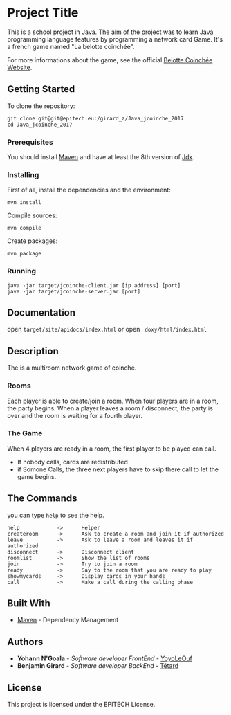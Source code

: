 # Project Title

This is a school project in Java.
The aim  of the project was to learn Java programming language features by programming a network card Game. It's a french game named "La belotte coinchée".

For more informations about the game, see the official [Belotte Coinchée Website](http://www.beloteweb.eu/regles-de-la-belote-coinchee/).

## Getting Started

To clone the repository:
```
git clone git@git@epitech.eu:/girard_z/Java_jcoinche_2017
cd Java_jcoinche_2017
```



### Prerequisites

You should install [Maven](https://maven.apache.org/plugins/maven-compiler-plugin/index.html) and have at least the 8th version of [Jdk](http://www.oracle.com/technetwork/java/javase/downloads/jdk8-downloads-2133151.html).


### Installing

First of all, install the dependencies and the environment:

```
mvn install
```

Compile sources:

```
mvn compile
```

Create packages:
```
mvn package
```

### Running

```
java -jar target/jcoinche-client.jar [ip address] [port]
java -jar target/jcoinche-server.jar [port]
```

## Documentation
open ``` target/site/apidocs/index.html ```
or
open ``` doxy/html/index.html```

## Description

The is a multiroom network game of coinche.

### Rooms
Each player is able to create/join a room. When four players are in a room, the party begins.
When a player leaves a room / disconnect, the party is over and the room is waiting for a fourth player.

### The Game

When 4 players are ready in a room, the first player to be played can call.
- If nobody calls, cards are redistributed
- if Somone Calls, the three next players have to skip there call to let the game begins.


## The Commands
you can type ``` help ```  to see the help.

```
help			->		Helper
createroom		->		Ask to create a room and join it if authorized
leave			->		Ask to leave a room and leaves it if authorized 
disconnect		->		Disconnect client
roomlist		->		Show the list of rooms
join			->		Try to join a room
ready			->		Say to the room that you are ready to play
showmycards		->		Display cards in your hands
call			->		Make a call during the calling phase
```

## Built With

* [Maven](https://maven.apache.org/) - Dependency Management


## Authors

* **Yohann N'Goala** - *Software developer FrontEnd* - [YoyoLeOuf](https://github.com/YohannNgoala)
* **Benjamin Girard** - *Software developer BackEnd* - [Têtard](https://github.com/BenjaminGirard)


## License

This project is licensed under the EPITECH License.